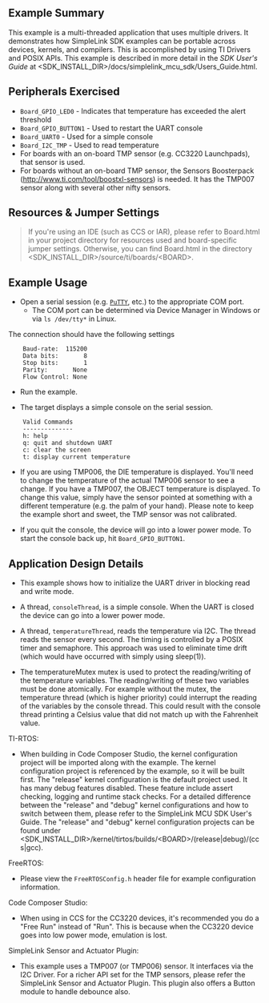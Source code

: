 ## Example Summary

This example is a multi-threaded application that uses multiple drivers.
It demonstrates how SimpleLink SDK examples can be portable across devices,
kernels, and compilers. This is accomplished by using TI Drivers and
POSIX APIs. This example is described in more detail in the _SDK User's Guide_
at &lt;SDK_INSTALL_DIR&gt;/docs/simplelink_mcu_sdk/Users_Guide.html.

## Peripherals Exercised

* `Board_GPIO_LED0` - Indicates that temperature has exceeded the alert
threshold
* `Board_GPIO_BUTTON1` - Used to restart the UART console
* `Board_UART0` - Used for a simple console
* `Board_I2C_TMP` - Used to read temperature
* For boards with an on-board TMP sensor (e.g. CC3220 Launchpads), that
sensor is used.
* For boards without an on-board TMP sensor, the Sensors Boosterpack
(http://www.ti.com/tool/boostxl-sensors) is needed. It has the TMP007 sensor
along with several other nifty sensors.

## Resources & Jumper Settings

> If you're using an IDE (such as CCS or IAR), please refer to Board.html in
your project directory for resources used and board-specific jumper settings.
Otherwise, you can find Board.html in the directory
&lt;SDK_INSTALL_DIR&gt;/source/ti/boards/&lt;BOARD&gt;.


## Example Usage

* Open a serial session (e.g. [`PuTTY`](http://www.putty.org/ "PuTTY's
Homepage"), etc.) to the appropriate COM port.
    * The COM port can be determined via Device Manager in Windows or via
`ls /dev/tty*` in Linux.

The connection should have the following settings
```
    Baud-rate:  115200
    Data bits:       8
    Stop bits:       1
    Parity:       None
    Flow Control: None
```

* Run the example.

* The target displays a simple console on the serial session.
```
    Valid Commands
    --------------
    h: help
    q: quit and shutdown UART
    c: clear the screen
    t: display current temperature
```

* If you are using TMP006, the DIE temperature is displayed. You'll need to
change the temperature of the actual TMP006 sensor to see a change. If you
have a TMP007, the OBJECT temperature is displayed. To change this value,
simply have the sensor pointed at something with a different temperature (e.g.
the palm of your hand). Please note to keep the example short and sweet, the
TMP sensor was not calibrated.

* If you quit the console, the device will go into a lower power mode.
To start the console back up, hit `Board_GPIO_BUTTON1`.

## Application Design Details

* This example shows how to initialize the UART driver in blocking read
and write mode.

* A thread, `consoleThread`, is a simple console. When the UART is closed
the device can go into a lower power mode.

* A thread, `temperatureThread`, reads the temperature via I2C. The thread reads
the sensor every second. The timing is controlled by a POSIX timer and
semaphore. This approach was used to eliminate time drift (which would have
occurred with simply using sleep(1)).

* The temperatureMutex mutex is used to protect the reading/writing of the
temperature variables. The reading/writing of these two variables must be
done atomically. For example without the mutex, the temperature thread
(which is higher priority) could interrupt the reading of the variables
by the console thread. This could result with the console thread printing a
Celsius value that did not match up with the Fahrenheit value.

TI-RTOS:

* When building in Code Composer Studio, the kernel configuration project will
be imported along with the example. The kernel configuration project is
referenced by the example, so it will be built first. The "release" kernel
configuration is the default project used. It has many debug features disabled.
These feature include assert checking, logging and runtime stack checks. For a
detailed difference between the "release" and "debug" kernel configurations and
how to switch between them, please refer to the SimpleLink MCU SDK User's
Guide. The "release" and "debug" kernel configuration projects can be found
under &lt;SDK_INSTALL_DIR&gt;/kernel/tirtos/builds/&lt;BOARD&gt;/(release|debug)/(ccs|gcc).

FreeRTOS:

* Please view the `FreeRTOSConfig.h` header file for example configuration
information.

Code Composer Studio:

* When using in CCS for the CC3220 devices, it's recommended you do
a  "Free Run" instead of "Run". This is because when the CC3220 device goes
into low power mode, emulation is lost.

SimpleLink Sensor and Actuator Plugin:

* This example uses a TMP007 (or TMP006) sensor. It interfaces via the I2C
Driver. For a richer API set for the TMP sensors, please refer the SimpleLink
Sensor and Actuator Plugin. This plugin also offers a Button module to handle
debounce also.
